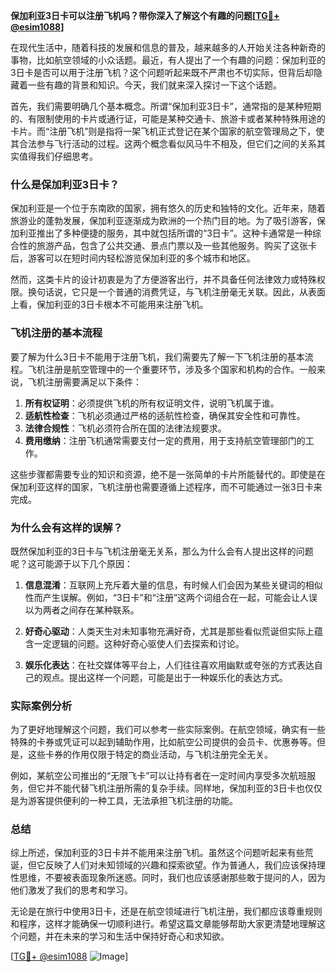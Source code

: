 **保加利亚3日卡可以注册飞机吗？带你深入了解这个有趣的问题[[TG💪+ @esim1088](https://t.me/s/esim1088)]**

在现代生活中，随着科技的发展和信息的普及，越来越多的人开始关注各种新奇的事物，比如航空领域的小众话题。最近，有人提出了一个有趣的问题：保加利亚的3日卡是否可以用于注册飞机？这个问题听起来既不严肃也不切实际，但背后却隐藏着一些有趣的背景和知识。今天，我们就来深入探讨一下这个话题。

首先，我们需要明确几个基本概念。所谓“保加利亚3日卡”，通常指的是某种短期的、有限制使用的卡片或通行证，可能是某种交通卡、旅游卡或者某种特殊用途的卡片。而“注册飞机”则是指将一架飞机正式登记在某个国家的航空管理局之下，使其合法参与飞行活动的过程。这两个概念看似风马牛不相及，但它们之间的关系其实值得我们仔细思考。

### 什么是保加利亚3日卡？

保加利亚是一个位于东南欧的国家，拥有悠久的历史和独特的文化。近年来，随着旅游业的蓬勃发展，保加利亚逐渐成为欧洲的一个热门目的地。为了吸引游客，保加利亚推出了多种便捷的服务，其中就包括所谓的“3日卡”。这种卡通常是一种综合性的旅游产品，包含了公共交通、景点门票以及一些其他服务。购买了这张卡后，游客可以在短时间内轻松游览保加利亚的多个城市和地区。

然而，这类卡片的设计初衷是为了方便游客出行，并不具备任何法律效力或特殊权限。换句话说，它只是一个普通的消费凭证，与飞机注册毫无关联。因此，从表面上看，保加利亚的3日卡根本不可能用来注册飞机。

### 飞机注册的基本流程

要了解为什么3日卡不能用于注册飞机，我们需要先了解一下飞机注册的基本流程。飞机注册是航空管理中的一个重要环节，涉及多个国家和机构的合作。一般来说，飞机注册需要满足以下条件：

1. **所有权证明**：必须提供飞机的所有权证明文件，说明飞机属于谁。
2. **适航性检查**：飞机必须通过严格的适航性检查，确保其安全性和可靠性。
3. **法律合规性**：飞机必须符合所在国的法律法规要求。
4. **费用缴纳**：注册飞机通常需要支付一定的费用，用于支持航空管理部门的工作。

这些步骤都需要专业的知识和资源，绝不是一张简单的卡片所能替代的。即使是在保加利亚这样的国家，飞机注册也需要遵循上述程序，而不可能通过一张3日卡来完成。

### 为什么会有这样的误解？

既然保加利亚的3日卡与飞机注册毫无关系，那么为什么会有人提出这样的问题呢？这可能源于以下几个原因：

1. **信息混淆**：互联网上充斥着大量的信息，有时候人们会因为某些关键词的相似性而产生误解。例如，“3日卡”和“注册”这两个词组合在一起，可能会让人误以为两者之间存在某种联系。
   
2. **好奇心驱动**：人类天生对未知事物充满好奇，尤其是那些看似荒诞但实际上蕴含一定逻辑的问题。这种好奇心驱使人们去探索和讨论。

3. **娱乐化表达**：在社交媒体等平台上，人们往往喜欢用幽默或夸张的方式表达自己的观点。提出这样一个问题，可能是出于一种娱乐化的表达方式。

### 实际案例分析

为了更好地理解这个问题，我们可以参考一些实际案例。在航空领域，确实有一些特殊的卡券或凭证可以起到辅助作用，比如航空公司提供的会员卡、优惠券等。但是，这些卡券的作用仅限于特定的商业活动，与飞机注册完全无关。

例如，某航空公司推出的“无限飞卡”可以让持有者在一定时间内享受多次航班服务，但它并不能代替飞机注册所需的复杂手续。同样地，保加利亚的3日卡也仅仅是为游客提供便利的一种工具，无法承担飞机注册的功能。

### 总结

综上所述，保加利亚的3日卡并不能用来注册飞机。虽然这个问题听起来有些荒诞，但它反映了人们对未知领域的兴趣和探索欲望。作为普通人，我们应该保持理性思维，不要被表面现象所迷惑。同时，我们也应该感谢那些敢于提问的人，因为他们激发了我们的思考和学习。

无论是在旅行中使用3日卡，还是在航空领域进行飞机注册，我们都应该尊重规则和程序，这样才能确保一切顺利进行。希望这篇文章能够帮助大家更清楚地理解这个问题，并在未来的学习和生活中保持好奇心和求知欲。

[[TG💪+ @esim1088](https://t.me/s/esim1088) ![Image](https://i.postimg.cc/4NQfJmqS/Snipaste-2025-05-13-00-14-12.png)]